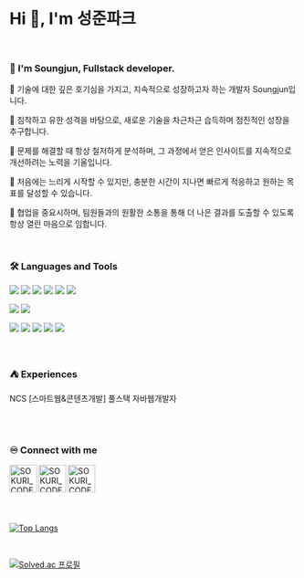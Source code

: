 
<h1>Hi 👋, I'm 성준파크</h1>
<br>

### 🙋 I'm Soungjun, Fullstack developer. 
🔅 기술에 대한 깊은 호기심을 가지고, 지속적으로 성장하고자 하는 개발자 Soungjun입니다.<br>

🔅 침착하고 유한 성격을 바탕으로, 새로운 기술을 차근차근 습득하며 점진적인 성장을 추구합니다.<br>

🔅 문제를 해결할 때 항상 철저하게 분석하며, 그 과정에서 얻은 인사이트를 지속적으로 개선하려는 노력을 기울입니다.<br>

🔅 처음에는 느리게 시작할 수 있지만, 충분한 시간이 지나면 빠르게 적응하고 원하는 목표를 달성할 수 있습니다.<br>

🔅 협업을 중요시하며, 팀원들과의 원활한 소통을 통해 더 나은 결과를 도출할 수 있도록 항상 열린 마음으로 임합니다.

<br>

### 🛠 Languages and Tools
<p>
  <img src="https://img.shields.io/badge/HTML5-E34F26?style=flat-square&logo=html5&logoColor=fff"/>
  <img src="https://img.shields.io/badge/CSS3-1572B6?style=flat-square&logo=css3&logoColor=fff"/> 
  <img src="https://img.shields.io/badge/JavaScript-F7DF1E?style=flat-square&logo=JavaScript&logoColor=fff"/> 
  <img src="https://img.shields.io/badge/jQuery-0769AD?style=flat-square&logo=jQuery&logoColor=fff"/> 
  <img src="https://img.shields.io/badge/React-61DAFB?style=flat-square&logo=React&logoColor=fff"/>
  <img src="https://img.shields.io/badge/Spring-6DB33F?style=flat-square&logo=spring&logoColor=fff"/>
</p>
<p>
  <img src="https://img.shields.io/badge/Oracle-F80000?style=flat-square&logo=Oracle&logoColor=4479A1"/> 
  <img src="https://img.shields.io/badge/JAVA-8F0000?style=flat-square&logo=Java&logoColor=4479A1"/>
</p>
<p>
  <img src="https://img.shields.io/badge/Notion-ffffff?style=flat-square&logo=Notion&logoColor=black"/> 
  <img src="https://img.shields.io/badge/GitHub-gray?style=flat-square&logo=GitHub&logoColor=black"/> 
  <img src="https://img.shields.io/badge/Git-blue?style=flat-square&logo=Git&logoColor=F05032"/> 
  <img src="https://img.shields.io/badge/Visual Studio Code-007ACC?style=flat-square&logo=visualstudiocode&logoColor=#007ACC"/> 
  <img src="https://img.shields.io/badge/Eclipse IDE-2C2255?style=flat-square&logo=eclipseide&logoColor=#fff"/> 
</p>

<br>

### ⛺ Experiences
<p>NCS [스마트웹&콘텐츠개발] 풀스택 자바웹개발자</p>

<br>
    
<br>

### ♾️ Connect with me

[<img align="left" alt="SOKURI_CODE | velog" width="48px" src="https://img.icons8.com/color/48/000000/blog.png" />][website]
[<img align="left" alt="SOKURI_CODE | YouTube" width="48px" src="https://img.icons8.com/color/48/000000/youtube-play.png" />][youtube]
[<img align="left" alt="SOKURI_CODE | Instagram" width="48px" src="https://img.icons8.com/color/48/000000/instagram-new--v2.png" />][instagram]

[website]: http://febseo.dothome.co.kr
[youtube]: https://www.youtube.com/watch?v=64J_L24nSQQ
[instagram]: https://www.youtube.com/watch?v=64J_L24nSQQ  

<br><br><br><br><br><br>
[![Top Langs](https://github-readme-stats.vercel.app/api/top-langs/?username=anuraghazra&layout=donut)](https://github.com/anuraghazra/github-readme-stats)



<br>

[![Solved.ac
프로필](http://mazassumnida.wtf/api/generate_badge?boj=febseo)](https://solved.ac/febseo)


